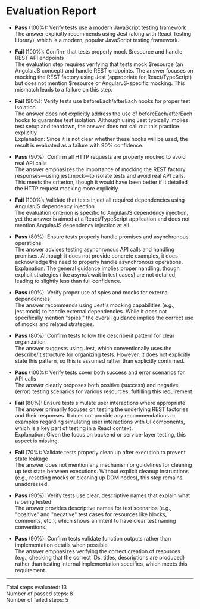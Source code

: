 # Evaluation Report

- **Pass** (100%): Verify tests use a modern JavaScript testing framework  
  The answer explicitly recommends using Jest (along with React Testing Library), which is a modern, popular JavaScript testing framework.

- **Fail** (100%): Confirm that tests properly mock $resource and handle REST API endpoints  
  The evaluation step requires verifying that tests mock $resource (an AngularJS concept) and handle REST endpoints. The answer focuses on mocking the REST factory using Jest (appropriate for React/TypeScript) but does not mention $resource or AngularJS-specific mocking. This mismatch leads to a failure on this step.

- **Fail** (90%): Verify tests use beforeEach/afterEach hooks for proper test isolation  
  The answer does not explicitly address the use of beforeEach/afterEach hooks to guarantee test isolation. Although using Jest typically implies test setup and teardown, the answer does not call out this practice explicitly.  
  Explanation: Since it is not clear whether these hooks will be used, the result is evaluated as a failure with 90% confidence.

- **Pass** (90%): Confirm all HTTP requests are properly mocked to avoid real API calls  
  The answer emphasizes the importance of mocking the REST factory responses—using jest.mock—to isolate tests and avoid real API calls. This meets the criterion, though it would have been better if it detailed the HTTP request mocking more explicitly.

- **Fail** (100%): Validate that tests inject all required dependencies using AngularJS dependency injection  
  The evaluation criterion is specific to AngularJS dependency injection, yet the answer is aimed at a React/TypeScript application and does not mention AngularJS dependency injection at all.

- **Pass** (80%): Ensure tests properly handle promises and asynchronous operations  
  The answer advises testing asynchronous API calls and handling promises. Although it does not provide concrete examples, it does acknowledge the need to properly handle asynchronous operations.  
  Explanation: The general guidance implies proper handling, though explicit strategies (like async/await in test cases) are not detailed, leading to slightly less than full confidence.

- **Pass** (90%): Verify proper use of spies and mocks for external dependencies  
  The answer recommends using Jest's mocking capabilities (e.g., jest.mock) to handle external dependencies. While it does not specifically mention "spies," the overall guidance implies the correct use of mocks and related strategies.

- **Pass** (80%): Confirm tests follow the describe/it pattern for clear organization  
  The answer suggests using Jest, which conventionally uses the describe/it structure for organizing tests. However, it does not explicitly state this pattern, so this is assumed rather than explicitly confirmed.

- **Pass** (100%): Verify tests cover both success and error scenarios for API calls  
  The answer clearly proposes both positive (success) and negative (error) testing scenarios for various resources, fulfilling this requirement.

- **Fail** (80%): Ensure tests simulate user interactions where appropriate  
  The answer primarily focuses on testing the underlying REST factories and their responses. It does not provide any recommendations or examples regarding simulating user interactions with UI components, which is a key part of testing in a React context.  
  Explanation: Given the focus on backend or service-layer testing, this aspect is missing.

- **Fail** (70%): Validate tests properly clean up after execution to prevent state leakage  
  The answer does not mention any mechanism or guidelines for cleaning up test state between executions. Without explicit cleanup instructions (e.g., resetting mocks or cleaning up DOM nodes), this step remains unaddressed.

- **Pass** (90%): Verify tests use clear, descriptive names that explain what is being tested  
  The answer provides descriptive names for test scenarios (e.g., "positive" and "negative" test cases for resources like blocks, comments, etc.), which shows an intent to have clear test naming conventions.

- **Pass** (90%): Confirm tests validate function outputs rather than implementation details when possible  
  The answer emphasizes verifying the correct creation of resources (e.g., checking that the correct IDs, titles, descriptions are produced) rather than testing internal implementation specifics, which meets this requirement.

---

Total steps evaluated: 13  
Number of passed steps: 8  
Number of failed steps: 5